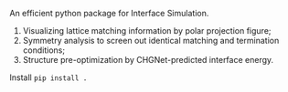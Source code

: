 An efficient python package for Interface Simulation.

1. Visualizing lattice matching information by polar projection figure;
2. Symmetry analysis to screen out identical matching and termination conditions;
3. Structure pre-optimization by CHGNet-predicted interface energy.

Install
`pip install . `
